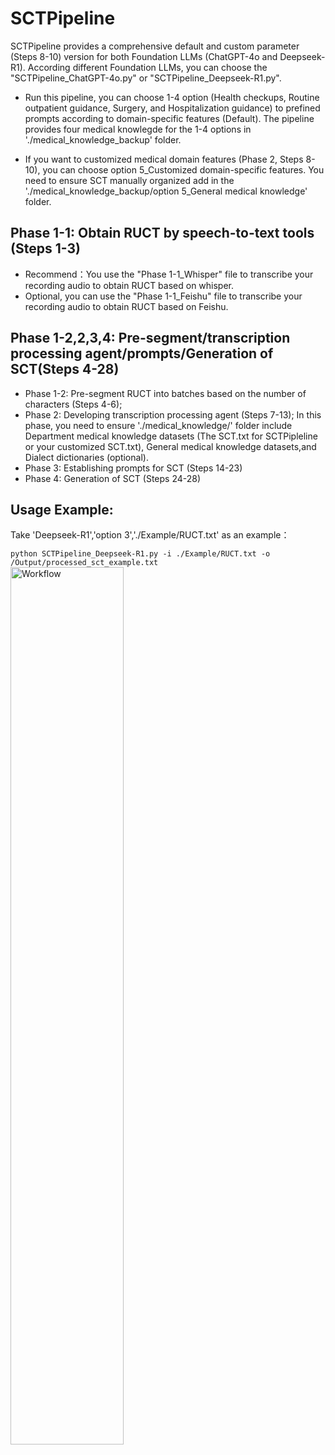 # SCTPipeline
SCTPipeline provides a comprehensive default and custom parameter (Steps 8-10) version for both Foundation LLMs (ChatGPT-4o and Deepseek-R1).
According different Foundation LLMs, you can choose the "SCTPipeline_ChatGPT-4o.py" or "SCTPipeline_Deepseek-R1.py".
* Run this pipeline, you can choose 1-4 option (Health checkups, Routine outpatient guidance, Surgery, and Hospitalization guidance) to prefined prompts according to domain-specific features (Default). The pipeline provides four medical knowlegde for the 1-4 options in './medical_knowledge_backup' folder. 
  
* If you want to customized medical domain features (Phase 2, Steps 8-10), you can choose option 5_Customized domain-specific features. You need to ensure SCT manually organized add in the './medical_knowledge_backup/option 5_General medical knowledge' folder.

## Phase 1-1: Obtain RUCT by speech-to-text tools (Steps 1-3)
* Recommend：You use the "Phase 1-1_Whisper" file  to transcribe your recording audio to obtain RUCT based on whisper.
* Optional, you can use the "Phase 1-1_Feishu" file to transcribe your recording audio to obtain RUCT based on Feishu.

## Phase 1-2,2,3,4: Pre-segment/transcription processing agent/prompts/Generation of SCT(Steps 4-28)

* Phase 1-2: Pre-segment RUCT into batches based on the number of characters (Steps 4-6);
* Phase 2: Developing transcription processing agent (Steps 7-13);
  In this phase, you need to ensure './medical_knowledge/' folder include Department medical knowledge datasets (The SCT.txt for SCTPipleline or your customized SCT.txt), General medical knowledge datasets,and Dialect dictionaries (optional).
* Phase 3: Establishing prompts for SCT (Steps 14-23)
* Phase 4: Generation of SCT (Steps 24-28)

## Usage Example: 
Take 'Deepseek-R1','option 3','./Example/RUCT.txt' as an example：

`python SCTPipeline_Deepseek-R1.py -i ./Example/RUCT.txt -o /Output/processed_sct_example.txt`
<img src="https://github.com/user-attachments/assets/6b787e73-47bd-4dd4-9301-6ed1c503ff49" style="width:60%; height:auto;" alt="Workflow" />





